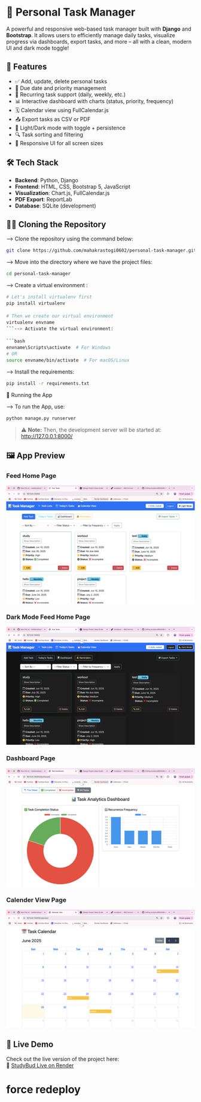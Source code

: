 # 📝 Personal Task Manager

A powerful and responsive web-based task manager built with **Django** and **Bootstrap**. It allows users to efficiently manage daily tasks, visualize progress via dashboards, export tasks, and more – all with a clean, modern UI and dark mode toggle!

## 🌟 Features

- ✅ Add, update, delete personal tasks
- 📅 Due date and priority management
- 🔁 Recurring task support (daily, weekly, etc.)
- 📊 Interactive dashboard with charts (status, priority, frequency)
- 🗓 Calendar view using FullCalendar.js
- 📤 Export tasks as CSV or PDF
- 🌙 Light/Dark mode with toggle + persistence
- 🔍 Task sorting and filtering
- 🧾 Responsive UI for all screen sizes

## 🛠 Tech Stack

- **Backend**: Python, Django
- **Frontend**: HTML, CSS, Bootstrap 5, JavaScript
- **Visualization**: Chart.js, FullCalendar.js
- **PDF Export**: ReportLab
- **Database**: SQLite (development)

## 🧑‍💻 Cloning the Repository

--> Clone the repository using the command below:

```bash
git clone https://github.com/mahakrastogi0602/personal-task-manager.git
```  

--> Move into the directory where we have the project files:

```bash
cd personal-task-manager
```

--> Create a virtual environment :

```bash
# Let's install virtualenv first
pip install virtualenv

# Then we create our virtual environment
virtualenv envname
```--> Activate the virtual environment:

```bash
envname\Scripts\activate  # For Windows
# OR
source envname/bin/activate  # For macOS/Linux
```

--> Install the requirements:

```bash
pip install -r requirements.txt
```

🚀 Running the App

--> To run the App, use:

```bash
python manage.py runserver
```
> ⚠️ **Note:** Then, the development server will be started at: http://127.0.0.1:8000/

## 🖼️ App Preview 

### Feed Home Page

![Main Page](screenshot/Main_Page.png)

### Dark Mode Feed Home Page

![Dark Mode Page](screenshot/Dark_mode.png)

### Dashboard Page

![Dashboard Page](screenshot/Dashboard.png)

### Calender View Page

![Calender view Page](screenshot/Calender_view.png)

## 🚀 Live Demo

Check out the live version of the project here:  
🔗 [StudyBud Live on Render](https://studybud-u9sw.onrender.com/)



          
# force redeploy

